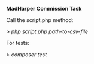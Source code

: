 **MadHarper Commission Task**

Call the script.php method:

_> php script.php path-to-csv-file_



For tests:

_> composer test_